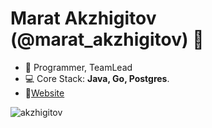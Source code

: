 <h1 align="left">Marat Akzhigitov (@marat_akzhigitov) 👋</h1>

- 🌁 Programmer, TeamLead
- 💻 Core Stack: **Java, Go, Postgres**.
- 🚀<a href="https://akzhigitov.ru/"  target="blank">Website</a>

<p>&nbsp;<img align="left" src="https://github-readme-stats.vercel.app/api?username=akzhigitov&show_icons=true&hide_title=true" alt="akzhigitov" /></p>
